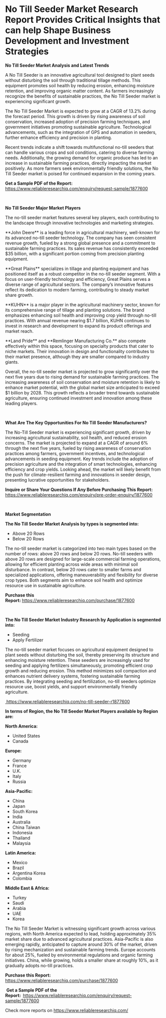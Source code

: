 <p><h1>No Till Seeder Market Research Report Provides Critical Insights that can help Shape Business Development and Investment Strategies</h1></p><p><strong>No Till Seeder Market Analysis and Latest Trends</strong></p>
<p><p>A No Till Seeder is an innovative agricultural tool designed to plant seeds without disturbing the soil through traditional tillage methods. This equipment promotes soil health by reducing erosion, enhancing moisture retention, and improving organic matter content. As farmers increasingly recognize the benefits of sustainable practices, the No Till Seeder market is experiencing significant growth.</p><p>The No Till Seeder Market is expected to grow at a CAGR of 13.2% during the forecast period. This growth is driven by rising awareness of soil conservation, increased adoption of precision farming techniques, and government initiatives promoting sustainable agriculture. Technological advancements, such as the integration of GPS and automation in seeders, further enhance efficiency and precision in planting.</p><p>Recent trends indicate a shift towards multifunctional no-till seeders that can handle various crops and soil conditions, catering to diverse farming needs. Additionally, the growing demand for organic produce has led to an increase in sustainable farming practices, directly impacting the market positively. As more farmers seek environmentally friendly solutions, the No Till Seeder market is poised for continued expansion in the coming years.</p></p>
<p><strong>Get a Sample PDF of the Report:&nbsp;</strong> <a href="https://www.reliableresearchiq.com/enquiry/request-sample/1877600?utm_campaign=1102&utm_medium=2&utm_source=Github&utm_content=ia&utm_term=20022025&utm_id=no-till-seeder">https://www.reliableresearchiq.com/enquiry/request-sample/1877600</a></p>
<p>&nbsp;</p>
<p><strong>No Till Seeder Major Market Players</strong></p>
<p><p>The no-till seeder market features several key players, each contributing to the landscape through innovative technologies and marketing strategies. </p><p>**John Deere** is a leading force in agricultural machinery, well-known for its advanced no-till seeder technology. The company has seen consistent revenue growth, fueled by a strong global presence and a commitment to sustainable farming practices. Its sales revenue has consistently exceeded $35 billion, with a significant portion coming from precision planting equipment.</p><p>**Great Plains** specializes in tillage and planting equipment and has positioned itself as a robust competitor in the no-till seeder segment. With a focus on user-friendly technology and efficiency, Great Plains serves a diverse range of agricultural sectors. The company’s innovative features reflect its dedication to modern farming, contributing to steady market share growth.</p><p>**KUHN** is a major player in the agricultural machinery sector, known for its comprehensive range of tillage and planting solutions. The brand emphasizes enhancing soil health and improving crop yield through no-till practices. With annual revenue nearing $1.7 billion, KUHN continues to invest in research and development to expand its product offerings and market reach.</p><p>**Land Pride** and **Remlinger Manufacturing Co.** also compete effectively within this space, focusing on specialty products that cater to niche markets. Their innovation in design and functionality contributes to their market presence, although they are smaller compared to industry giants.</p><p>Overall, the no-till seeder market is projected to grow significantly over the next five years due to rising demand for sustainable farming practices. The increasing awareness of soil conservation and moisture retention is likely to enhance market potential, with the global market size anticipated to exceed $1 billion by 2028. This growth reflects a broader trend towards sustainable agriculture, ensuring continued investment and innovation among these leading players.</p></p>
<p>&nbsp;</p>
<p><strong>What Are The Key Opportunities For No Till Seeder Manufacturers?</strong></p>
<p><p>The No-Till Seeder market is experiencing significant growth, driven by increasing agricultural sustainability, soil health, and reduced erosion concerns. The market is projected to expand at a CAGR of around 6% through the next five years, fueled by rising awareness of conservation practices among farmers, government incentives, and technological advancements in seeding equipment. Key trends include the adoption of precision agriculture and the integration of smart technologies, enhancing efficiency and crop yields. Looking ahead, the market will likely benefit from the push for climate-resilient farming and innovations in seeder design, presenting lucrative opportunities for stakeholders.</p></p>
<p><strong>Inquire or Share Your Questions If Any Before Purchasing This Report:</strong> <a href="https://www.reliableresearchiq.com/enquiry/pre-order-enquiry/1877600?utm_campaign=1102&utm_medium=2&utm_source=Github&utm_content=ia&utm_term=20022025&utm_id=no-till-seeder">https://www.reliableresearchiq.com/enquiry/pre-order-enquiry/1877600</a></p>
<p>&nbsp;</p>
<p><strong>Market Segmentation</strong></p>
<p><strong>The No Till Seeder Market Analysis by types is segmented into:</strong></p>
<p><ul><li>Above 20 Rows</li><li>Below 20 Rows</li></ul></p>
<p><p>The no-till seeder market is categorized into two main types based on the number of rows: above 20 rows and below 20 rows. No-till seeders with above 20 rows are designed for large-scale commercial farming operations, allowing for efficient planting across wide areas with minimal soil disturbance. In contrast, below 20 rows cater to smaller farms and specialized applications, offering maneuverability and flexibility for diverse crop types. Both segments aim to enhance soil health and optimize resource use in sustainable agriculture.</p></p>
<p><strong>Purchase this Report:&nbsp;</strong><a href="https://www.reliableresearchiq.com/purchase/1877600?utm_campaign=1102&utm_medium=2&utm_source=Github&utm_content=ia&utm_term=20022025&utm_id=no-till-seeder">https://www.reliableresearchiq.com/purchase/1877600</a></p>
<p>&nbsp;</p>
<p><strong>The No Till Seeder Market Industry Research by Application is segmented into:</strong></p>
<p><ul><li>Seeding</li><li>Apply Fertilizer</li></ul></p>
<p><p>The no-till seeder market focuses on agricultural equipment designed to plant seeds without disturbing the soil, thereby preserving its structure and enhancing moisture retention. These seeders are increasingly used for seeding and applying fertilizers simultaneously, promoting efficient crop growth and reducing erosion. This method minimizes soil compaction and enhances nutrient delivery systems, fostering sustainable farming practices. By integrating seeding and fertilization, no-till seeders optimize resource use, boost yields, and support environmentally friendly agriculture.</p></p>
<p><a href="https://www.reliableresearchiq.com/no-till-seeder-r1877600?utm_campaign=1102&utm_medium=2&utm_source=Github&utm_content=ia&utm_term=20022025&utm_id=no-till-seeder">&nbsp;https://www.reliableresearchiq.com/no-till-seeder-r1877600</a></p>
<p><strong>In terms of Region, the No Till Seeder Market Players available by Region are:</strong></p>
<p>
    <p> <strong> North America: </strong>
        <ul>
            <li>United States</li>
            <li>Canada</li>
        </ul>
        </p> 
    <p> <strong> Europe: </strong>
        <ul>
            <li>Germany</li>
            <li>France</li>
            <li>U.K.</li>
            <li>Italy</li>
            <li>Russia</li>
        </ul>
        </p> 
    <p> <strong> Asia-Pacific: </strong>
        <ul>
            <li>China</li>
            <li>Japan</li>
            <li>South Korea</li>
            <li>India</li>
            <li>Australia</li>
            <li>China Taiwan</li>
            <li>Indonesia</li>
            <li>Thailand</li>
            <li>Malaysia</li>
        </ul>
        </p> 
    <p> <strong> Latin America: </strong>
        <ul>
            <li>Mexico</li>
            <li>Brazil</li>
            <li>Argentina Korea</li>
            <li>Colombia</li>
        </ul>
        </p> 
    <p> <strong> Middle East & Africa: </strong>
        <ul>
            <li>Turkey</li>
            <li>Saudi</li>
            <li>Arabia</li>
            <li>UAE</li>
            <li>Korea</li>
        </ul>
    </p>
    </p>
<p><p>The No Till Seeder Market is witnessing significant growth across various regions, with North America expected to lead, holding approximately 35% market share due to advanced agricultural practices. Asia-Pacific is also emerging rapidly, anticipated to capture around 30% of the market, driven by rising mechanization and sustainable farming trends. Europe accounts for about 25%, fueled by environmental regulations and organic farming initiatives. China, while growing, holds a smaller share at roughly 10%, as it gradually adopts no-till practices.</p></p>
<p><strong>Purchase this Report: </strong><a href="https://www.reliableresearchiq.com/purchase/1877600?utm_campaign=1102&utm_medium=2&utm_source=Github&utm_content=ia&utm_term=20022025&utm_id=no-till-seeder">https://www.reliableresearchiq.com/purchase/1877600</a></p>
<p>&nbsp;<strong>Get a Sample PDF of the Report:&nbsp;&nbsp;</strong><a href="https://www.reliableresearchiq.com/enquiry/request-sample/1877600?utm_campaign=1102&utm_medium=2&utm_source=Github&utm_content=ia&utm_term=20022025&utm_id=no-till-seeder">https://www.reliableresearchiq.com/enquiry/request-sample/1877600</a></p>
<p><strong></strong></p>
<p>Check more reports on <a href="https://www.reliableresearchiq.com/?utm_campaign=1102&utm_medium=2&utm_source=Github&utm_content=ia&utm_term=20022025&utm_id=no-till-seeder">https://www.reliableresearchiq.com/</a></p>